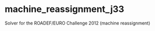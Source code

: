 machine_reassignment_j33
========================

Solver for the ROADEF/EURO Challenge 2012 (machine reassignment)
